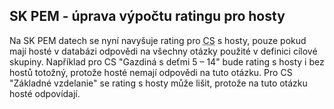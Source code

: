 ﻿---
categories: [fenix]
layout: fenix
---
## SK PEM - úprava výpočtu ratingu pro hosty

Na SK PEM datech se nyní navyšuje rating pro <abbr title="Cílová skupina">CS</abbr> s hosty, pouze pokud mají hosté v databázi odpovědi na všechny otázky použité v definici cílové skupiny. Například pro CS "Gazdiná s deťmi 5 – 14" bude rating s hosty i bez hostů totožný, protože hosté nemají odpovědi na tuto otázku. Pro CS "Základné vzdelanie" se rating s hosty může lišit, protože na tuto otázku hosté odpovídají.